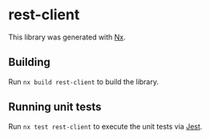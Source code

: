 # rest-client

This library was generated with [Nx](https://nx.dev).

## Building

Run `nx build rest-client` to build the library.

## Running unit tests

Run `nx test rest-client` to execute the unit tests via [Jest](https://jestjs.io).
